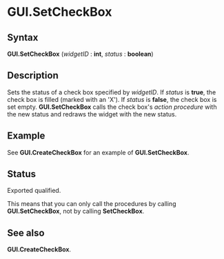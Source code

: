
# GUI.SetCheckBox

## Syntax
**GUI.SetCheckBox** (_widgetID_ : **int**, _status_ : **boolean**)

## Description
Sets the status of a check box specified by _widgetID_. If _status_ is **true**, the check box is filled (marked with an 'X'). If _status_ is **false**, the check box is set empty. **GUI.SetCheckBox** calls the check box's _action procedure_ with the new status and redraws the widget with the new status.


## Example
See **GUI.CreateCheckBox** for an example of **GUI.SetCheckBox**.


## Status
Exported qualified.

This means that you can only call the procedures by calling **GUI.SetCheckBox**, not by calling **SetCheckBox**.


## See also
**GUI.CreateCheckBox**.

